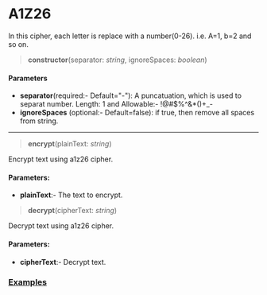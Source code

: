 # A1Z26
In this cipher, each letter is replace with a number(0-26). i.e. A=1, b=2 and so on.
> __constructor__(separator: _string_, ignoreSpaces: _boolean_)
#### Parameters
- __separator__(required:- Default="-"): A puncatuation, which is used to separat number. Length: 1 and Allowable:- !@#$%^&*()+_-
- __ignoreSpaces__ (optional:- Default=false): if true, then remove all spaces from string.
*** 
> __encrypt__(plainText: _string_)

Encrypt text using a1z26 cipher.
#### Parameters:
 - __plainText__:- The text to encrypt.

> __decrypt__(cipherText: _string_)

Decrypt text using a1z26 cipher.
#### Parameters:
 - __cipherText__:- Decrypt text.


### [Examples](https://github.com/Badvillain01/Text-Cryptography/blob/master/examples)